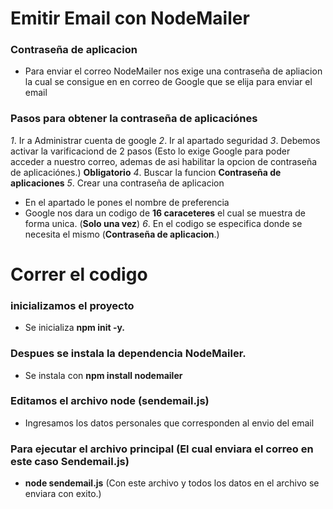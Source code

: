 # Emitir Email con NodeMailer

### Contraseña de aplicacion
* Para enviar el correo NodeMailer nos exige una contraseña de apliacion la cual se consigue en en correo de Google que se elija para enviar el email

### Pasos para obtener la contraseña de aplicaciónes
*1*. Ir a Administrar cuenta de google
*2*. Ir al apartado seguridad
*3*. Debemos activar la varificaciond de 2 pasos (Esto lo exige Google para poder acceder a nuestro correo, ademas de asi habilitar la opcion de contraseña de aplicaciónes.) **Obligatorio**
*4*. Buscar la funcion **Contraseña de aplicaciones**
*5*. Crear una contraseña de aplicacion
   * En el apartado le pones el nombre de preferencia
   * Google nos dara un codigo de **16 caraceteres** el cual se muestra de forma unica. (**Solo una vez**)
*6*. En el codigo se especifica donde se necesita el mismo (**Contraseña de aplicacion**.)

# Correr el codigo

### inicializamos el proyecto
* Se inicializa **npm init -y.**
### Despues se instala la dependencia NodeMailer.
* Se instala con **npm install nodemailer**
### Editamos el archivo node (**sendemail.js**)
* Ingresamos los datos personales que corresponden al envio del email
### Para ejecutar el archivo principal (El cual enviara el correo en este caso Sendemail.js)
* **node sendemail.js** (Con este archivo y todos los datos en el archivo se enviara con exito.)
